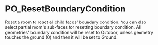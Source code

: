 # PO\_ResetBoundaryCondition

Reset a room to reset all child faces' boundary condition. You can also select partial room's sub-faces for resetting boundary condition. All geometries' boundary condition will be reset to Outdoor, unless geometry touches the ground \(0\) and then it will be set to Ground.

